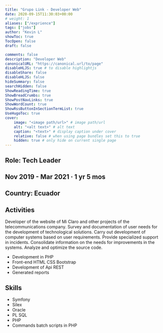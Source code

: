 ```yaml
---
title: "Grupo Link - Developer Web"
date: 2020-09-15T11:30:03+00:00
# weight: 1
aliases: ["/exprience"]
tags: ["jobs"]
author: "Kevin L"
showToc: true
TocOpen: false
draft: false

comments: false
description: "Developer Web"
canonicalURL: "https://canonical.url/to/page"
disableHLJS: true # to disable highlightjs
disableShare: false
disableHLJS: false
hideSummary: false
searchHidden: false
ShowReadingTime: true
ShowBreadCrumbs: true
ShowPostNavLinks: true
ShowWordCount: true
ShowRssButtonInSectionTermList: true
UseHugoToc: true
cover:
    image: "<image path/url>" # image path/url
    alt: "<alt text>" # alt text
    caption: "<text>" # display caption under cover
    relative: false # when using page bundles set this to true
    hidden: true # only hide on current single page
---
```


## Role: Tech Leader

## Nov 2019 - Mar 2021 · 1 yr 5 mos

## Country: Ecuador

## Activities

Developer of the website of Mi Claro and other projects of the telecommunications company. Survey and documentation of user needs for the development of technological solutions. Carry out development of computer systems based on user requirements. Provide specialized support in incidents. Consolidate information on the needs for improvements in the systems. Analyze and optimize the source code.

- Development in PHP
- Front-end HTML CSS Bootstrap
- Development of Api REST
- Generated reports

## Skills

- Symfony
- Silex
- Oracle
- PL SQL
- PHP
- Commands batch scripts in PHP